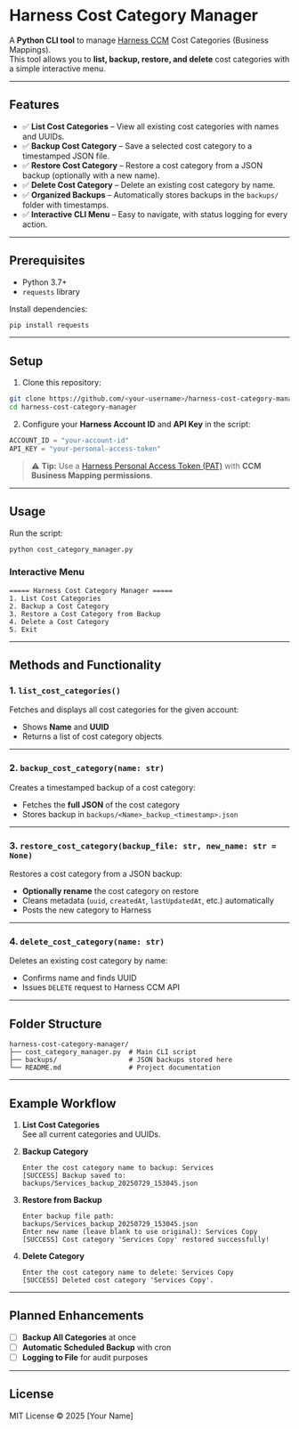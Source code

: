 # Harness Cost Category Manager

A **Python CLI tool** to manage [Harness CCM](https://harness.io/products/cloud-cost-management/) Cost Categories (Business Mappings).  
This tool allows you to **list, backup, restore, and delete** cost categories with a simple interactive menu.

---

## Features

- ✅ **List Cost Categories** – View all existing cost categories with names and UUIDs.  
- ✅ **Backup Cost Category** – Save a selected cost category to a timestamped JSON file.  
- ✅ **Restore Cost Category** – Restore a cost category from a JSON backup (optionally with a new name).  
- ✅ **Delete Cost Category** – Delete an existing cost category by name.  
- ✅ **Organized Backups** – Automatically stores backups in the `backups/` folder with timestamps.  
- ✅ **Interactive CLI Menu** – Easy to navigate, with status logging for every action.

---

## Prerequisites

- Python 3.7+
- `requests` library

Install dependencies:

```bash
pip install requests
```

---

## Setup

1. Clone this repository:

```bash
git clone https://github.com/<your-username>/harness-cost-category-manager.git
cd harness-cost-category-manager
```

2. Configure your **Harness Account ID** and **API Key** in the script:

```python
ACCOUNT_ID = "your-account-id"
API_KEY = "your-personal-access-token"
```

> ⚠️ **Tip:** Use a [Harness Personal Access Token (PAT)](https://developer.harness.io/docs/platform/automation/api/authentication/) with **CCM Business Mapping permissions**.

---

## Usage

Run the script:

```bash
python cost_category_manager.py
```

### Interactive Menu

```
===== Harness Cost Category Manager =====
1. List Cost Categories
2. Backup a Cost Category
3. Restore a Cost Category from Backup
4. Delete a Cost Category
5. Exit
```

---

## Methods and Functionality

### 1. `list_cost_categories()`

Fetches and displays all cost categories for the given account:

- Shows **Name** and **UUID**
- Returns a list of cost category objects

---

### 2. `backup_cost_category(name: str)`

Creates a timestamped backup of a cost category:

- Fetches the **full JSON** of the cost category
- Stores backup in `backups/<Name>_backup_<timestamp>.json`

---

### 3. `restore_cost_category(backup_file: str, new_name: str = None)`

Restores a cost category from a JSON backup:

- **Optionally rename** the cost category on restore
- Cleans metadata (`uuid`, `createdAt`, `lastUpdatedAt`, etc.) automatically
- Posts the new category to Harness

---

### 4. `delete_cost_category(name: str)`

Deletes an existing cost category by name:

- Confirms name and finds UUID
- Issues `DELETE` request to Harness CCM API

---

## Folder Structure

```
harness-cost-category-manager/
├── cost_category_manager.py  # Main CLI script
├── backups/                  # JSON backups stored here
└── README.md                 # Project documentation
```

---

## Example Workflow

1. **List Cost Categories**  
   See all current categories and UUIDs.

2. **Backup Category**  
   ```text
   Enter the cost category name to backup: Services
   [SUCCESS] Backup saved to: backups/Services_backup_20250729_153045.json
   ```

3. **Restore from Backup**  
   ```text
   Enter backup file path: backups/Services_backup_20250729_153045.json
   Enter new name (leave blank to use original): Services Copy
   [SUCCESS] Cost category 'Services Copy' restored successfully!
   ```

4. **Delete Category**  
   ```text
   Enter the cost category name to delete: Services Copy
   [SUCCESS] Deleted cost category 'Services Copy'.
   ```

---

## Planned Enhancements

- [ ] **Backup All Categories** at once  
- [ ] **Automatic Scheduled Backup** with cron  
- [ ] **Logging to File** for audit purposes

---

## License

MIT License © 2025 [Your Name]
